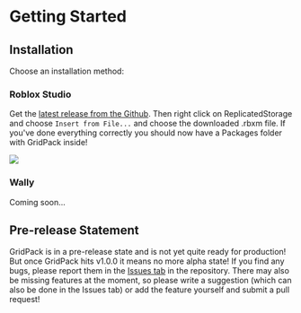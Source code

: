 # Getting Started

## Installation
Choose an installation method:

### Roblox Studio
Get the [latest release from the Github](https://github.com/Frexsim/grid-pack/releases/latest). Then right click on ReplicatedStorage and choose `Insert from File...` and choose the downloaded .rbxm file. If you've done everything correctly you should now have a Packages folder with GridPack inside!

<img src="/grid-pack/assets/images/InsertFromFile-bcdee1c00a288247d05468b3bc063194.png" />
<br />

### Wally
Coming soon...

## Pre-release Statement
GridPack is in a pre-release state and is not yet quite ready for production! But once GridPack hits v1.0.0 it means no more alpha state! If you find any bugs, please report them in the [Issues tab](https://github.com/Frexsim/grid-pack/issues) in the repository. There may also be missing features at the moment, so please write a suggestion (which can also be done in the Issues tab) or add the feature yourself and submit a pull request!